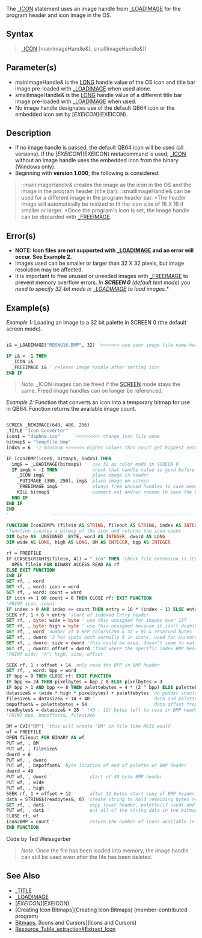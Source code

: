 The [_ICON](_ICON) statement uses an image handle from [_LOADIMAGE](_LOADIMAGE) for the program header and icon image in the OS.


## Syntax

>  [_ICON](_ICON) [mainImageHandle&[, smallImageHandle&]]


## Parameter(s)

* mainImageHandle&  is the [LONG](LONG) handle value of the OS icon and title bar image pre-loaded with [_LOADIMAGE](_LOADIMAGE) when used alone.
* smallImageHandle& is the [LONG](LONG) handle value of a different title bar image pre-loaded with [_LOADIMAGE](_LOADIMAGE) when used.
* No image handle designates use of the default QB64 icon or the embedded icon set by [$EXEICON]($EXEICON).


## Description

* If no image handle is passed, the default QB64 icon will be used (all versions). If the [$EXEICON]($EXEICON) metacommand is used, [_ICON](_ICON) without an image handle uses the embedded icon from the binary (Windows only).
* Beginning with **version 1.000**, the following is considered: 
> ::mainImageHandle& creates the image as the icon in the OS and the image in the program header (title bar).
> ::smallImageHandle& can be used for a different image in the program header bar.
*The header image will automatically be resized to fit the icon size of 16 X 16 if smaller or larger.
*Once the program's icon is set, the image handle can be discarded with [_FREEIMAGE](_FREEIMAGE).


## Error(s)

* **NOTE: Icon files are not supported with [_LOADIMAGE](_LOADIMAGE) and an error will occur. See Example 2.** 
* Images used can be smaller or larger than 32 X 32 pixels, but image resolution may be affected.
* It is important to free unused or uneeded images with [_FREEIMAGE](_FREEIMAGE) to prevent memory overflow errors.
*In **SCREEN 0** (default text mode) you need to specify 32-bit mode in [_LOADIMAGE](_LOADIMAGE) to load images.**


## Example(s)

*Example 1:* Loading an image to a 32 bit palette in SCREEN 0 (the default screen mode).

```vb

i& =_LOADIMAGE("RDSWU16.BMP", 32) '<<<<<<< use your image file name here

IF i& < -1 THEN 
  _ICON i&
  _FREEIMAGE i& ' release image handle after setting icon
END IF

```
> *Note:* _ICON images can be freed if the [SCREEN](SCREEN) mode stays the same. Freed image handles can on longer be referenced. 


*Example 2:* Function that converts an icon into a temporary bitmap for use in QB64. Function returns the available image count.

```vb

SCREEN _NEWIMAGE(640, 480, 256)
_TITLE "Icon Converter"
icon$ = "daphne.ico"     '<<<<<<<<< change icon file name
bitmap$ = "tempfile.bmp"
indx% = 6  '1 minimum <<<<<<< higher values than count get highest entry image in icon file

IF Icon2BMP(icon$, bitmap$, indx%) THEN
  img& = _LOADIMAGE(bitmap$) '  use 32 as color mode in SCREEN 0
  IF img& < -1 THEN '           check that handle value is good before loading
    _ICON img& '                place image in header
    _PUTIMAGE (300, 250), img& 'place image on screen
    _FREEIMAGE img& '           always free unused handles to save memory
    KILL bitmap$ '              comment out and/or rename to save the bitmaps 
  END IF
END IF
END
'                ----------------------------------------------------

FUNCTION Icon2BMP% (filein AS STRING, fileout AS STRING, index AS INTEGER)
'function creates a bitmap of the icon and returns the icon count
DIM byte AS _UNSIGNED _BYTE, word AS INTEGER, dword AS LONG
DIM wide AS LONG, high AS LONG, BM AS INTEGER, bpp AS INTEGER

rf = FREEFILE
IF LCASE$(RIGHT$(filein, 4)) = ".ico" THEN 'check file extension is ICO only
  OPEN filein FOR BINARY ACCESS READ AS rf 
ELSE EXIT FUNCTION
END IF
GET rf, , word
GET rf, , word: icon = word
GET rf, , word: count = word
IF icon <> 1 OR count = 0 THEN CLOSE rf: EXIT FUNCTION
'PRINT icon, count
IF index > 0 AND index <= count THEN entry = 16 * (index - 1) ELSE entry = 16 * (count - 1)
SEEK rf, 1 + 6 + entry 'start of indexed Entry header
GET rf, , byte: wide = byte ' use this unsigned for images over 127
GET rf, , byte: high = byte ' use this unsigned because it isn't doubled
GET rf, , word 'number of 4 BPP colors(256 & 32 = 0) & reserved bytes
GET rf, , dword '2 hot spots both normally 0 in icons, used for cursors
GET rf, , dword: size = dword 'this could be used, doesn't seem to matter
GET rf, , dword: offset = dword 'find where the specific index BMP header is
'PRINT wide; "X"; high, size, offset

SEEK rf, 1 + offset + 14 'only read the BPP in BMP header
GET rf, , word: bpp = word 
IF bpp = 0 THEN CLOSE rf: EXIT FUNCTION
IF bpp <= 24 THEN pixelbytes = bpp / 8 ELSE pixelbytes = 3
IF bpp > 1 AND bpp <= 8 THEN palettebytes = 4 * (2 ^ bpp) ELSE palettebytes = 0
datasize& = (wide * high * pixelbytes) + palettebytes 'no padder should be necessary
filesize& = datasize& + 14 + 40 '                      data and palette + header
bmpoffset& = palettebytes + 54 '                       data offset from start of bitmap
readbytes& = datasize& + 28 ' (40 - 12) bytes left to read in BMP header and XOR mask only
'PRINT bpp, bmpoffset&, filesize&

BM = CVI("BM") 'this will create "BM" in file like MKI$ would
wf = FREEFILE
OPEN fileout FOR BINARY AS wf
PUT wf, , BM
PUT wf, , filesize&
dword = 0
PUT wf, , dword
PUT wf, , bmpoffset& 'byte location of end of palette or BMP header
dword = 40
PUT wf, , dword '              start of 40 byte BMP header
PUT wf, , wide
PUT wf, , high
SEEK rf, 1 + offset + 12 '     after 12 bytes start copy of BMP header starting at planes
dat$ = STRING$(readbytes&, 0) 'create string to hold remaining bytes needed w/o AND mask data
GET rf, , dat$ '               copy lower header, palette(if used) and XOR mask
PUT wf, , dat$ '               put all of the string data in the bitmap all at once
CLOSE rf, wf
Icon2BMP = count '             return the number of icons available in the icon file
END FUNCTION 

```
Code by Ted Weissgerber
>  *Note:* Once the file has been loaded into memory, the image handle can still be used even after the file has been deleted.


## See Also

* [_TITLE](_TITLE)
* [_LOADIMAGE](_LOADIMAGE)
* [$EXEICON]($EXEICON)
* [Creating Icon Bitmaps](Creating Icon Bitmaps) (member-contributed program)
* [Bitmaps](Bitmaps), [Icons and Cursors](Icons and Cursors)
* [Resource_Table_extraction#Extract_Icon](Resource_Table_extraction#Extract_Icon)




